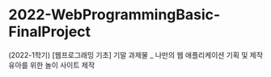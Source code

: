 # 2022-WebProgrammingBasic-FinalProject
(2022-1학기) [웹프로그래밍 기초] 기말 과제물 _ 나만의 웹 애플리케이션 기획 및 제작
</br>유아를 위한 놀이 사이트 제작
